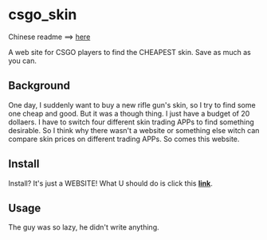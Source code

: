 # csgo_skin
Chinese readme ==> [here](README_cn.md)

A web site for CSGO players to find the CHEAPEST skin. Save as much as you can.

## Background
One day, I suddenly want to buy a new rifle gun's skin, so I try to find some one cheap and good.
But it was a though thing. I just have a budget of 20 dollaers. I have to switch four different
 skin trading APPs to find something desirable. So I think why there wasn't a website or something 
 else witch can compare skin prices on different trading APPs. So comes this website.
 
 ## Install
 Install? It's just a WEBSITE! What U should do is click this **[link](https://csgo.laosepi.tk)**.
 
 ## Usage
The guy was so lazy, he didn't write anything.